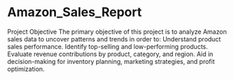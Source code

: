 # Amazon_Sales_Report
Project Objective
  The primary objective of this project is to analyze Amazon sales data to uncover patterns and trends in order to:
    Understand product sales performance.
    Identify top-selling and low-performing products.
    Evaluate revenue contributions by product, category, and region.
    Aid in decision-making for inventory planning, marketing strategies, and profit optimization.

